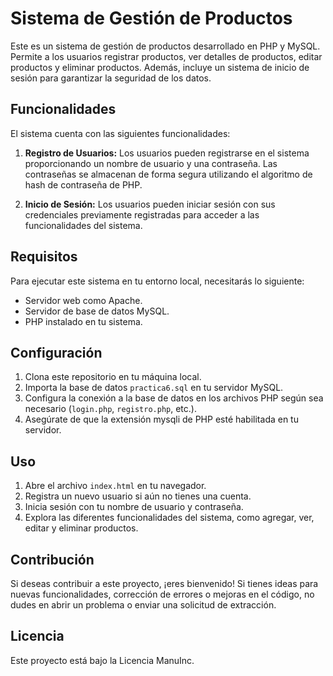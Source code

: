 # Sistema de Gestión de Productos

Este es un sistema de gestión de productos desarrollado en PHP y MySQL. Permite a los usuarios registrar productos, ver detalles de productos, editar productos y eliminar productos. Además, incluye un sistema de inicio de sesión para garantizar la seguridad de los datos.

## Funcionalidades

El sistema cuenta con las siguientes funcionalidades:

1. **Registro de Usuarios:** Los usuarios pueden registrarse en el sistema proporcionando un nombre de usuario y una contraseña. Las contraseñas se almacenan de forma segura utilizando el algoritmo de hash de contraseña de PHP.

2. **Inicio de Sesión:** Los usuarios pueden iniciar sesión con sus credenciales previamente registradas para acceder a las funcionalidades del sistema.

## Requisitos

Para ejecutar este sistema en tu entorno local, necesitarás lo siguiente:

- Servidor web como Apache.
- Servidor de base de datos MySQL.
- PHP instalado en tu sistema.

## Configuración

1. Clona este repositorio en tu máquina local.
2. Importa la base de datos `practica6.sql` en tu servidor MySQL.
3. Configura la conexión a la base de datos en los archivos PHP según sea necesario (`login.php`, `registro.php`, etc.).
4. Asegúrate de que la extensión mysqli de PHP esté habilitada en tu servidor.

## Uso

1. Abre el archivo `index.html` en tu navegador.
2. Registra un nuevo usuario si aún no tienes una cuenta.
3. Inicia sesión con tu nombre de usuario y contraseña.
4. Explora las diferentes funcionalidades del sistema, como agregar, ver, editar y eliminar productos.

## Contribución

Si deseas contribuir a este proyecto, ¡eres bienvenido! Si tienes ideas para nuevas funcionalidades, corrección de errores o mejoras en el código, no dudes en abrir un problema o enviar una solicitud de extracción.

## Licencia

Este proyecto está bajo la Licencia ManuInc.